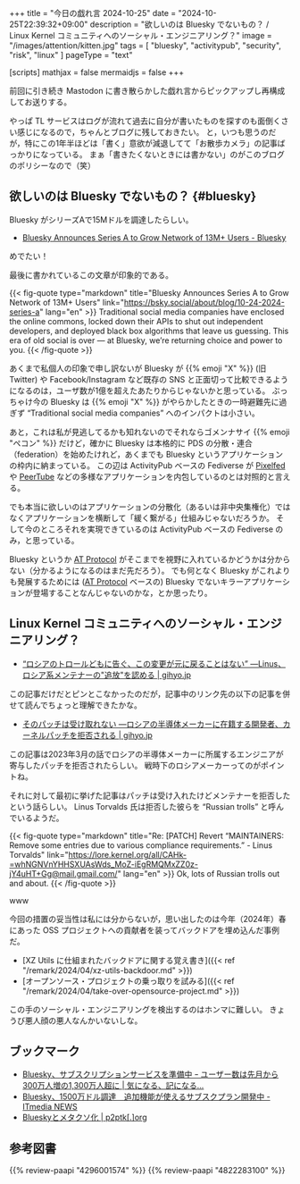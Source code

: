 +++
title = "今日の戯れ言 2024-10-25"
date =  "2024-10-25T22:39:32+09:00"
description = "欲しいのは Bluesky でないもの？ / Linux Kernel コミュニティへのソーシャル・エンジニアリング？"
image = "/images/attention/kitten.jpg"
tags = [ "bluesky", "activitypub", "security", "risk", "linux" ]
pageType = "text"

[scripts]
  mathjax = false
  mermaidjs = false
+++

前回に引き続き Mastodon に書き散らかした戯れ言からピックアップし再構成してお送りする。

やっぱ TL サービスはログが流れて過去に自分が書いたものを探すのも面倒くさい感じになるので，ちゃんとブログに残しておきたい。
と，いつも思うのだが，特にこの1年半ほどは「書く」意欲が減退してて「お散歩カメラ」の記事ばっかりになっている。
まぁ「書きたくないときには書かない」のがこのブログのポリシーなので（笑）

## 欲しいのは Bluesky でないもの？ {#bluesky}

Bluesky がシリーズAで15Mドルを調達したらしい。

- [Bluesky Announces Series A to Grow Network of 13M+ Users - Bluesky](https://bsky.social/about/blog/10-24-2024-series-a)

めでたい！

最後に書かれているこの文章が印象的である。

{{< fig-quote type="markdown" title="Bluesky Announces Series A to Grow Network of 13M+ Users" link="https://bsky.social/about/blog/10-24-2024-series-a" lang="en" >}}
Traditional social media companies have enclosed the online commons, locked down their APIs to shut out independent developers, and deployed black box algorithms that leave us guessing. This era of old social is over — at Bluesky, we’re returning choice and power to you.
{{< /fig-quote >}}

あくまで私個人の印象で申し訳ないが Bluesky が {{% emoji "X" %}} (旧Twitter) や Facebook/Instagram など既存の SNS と正面切って比較できるようになるのは，ユーザ数が1億を超えたあたりからじゃないかと思っている。
ぶっちゃけ今の Bluesky は {{% emoji "X" %}} がやらかしたときの一時避難先に過ぎず “Traditional social media companies” へのインパクトは小さい。

あと，これは私が見逃してるかも知れないのでそれならゴメンナサイ {{% emoji "ペコン" %}} だけど，確かに Bluesky は本格的に PDS の分散・連合（federation）を始めたけれど，あくまでも Bluesky というアプリケーションの枠内に納まっている。
この辺は ActivityPub ベースの Fediverse が [Pixelfed](https://pixelfed.org/ "Pixelfed - Decentralized social media") や [PeerTube](https://joinpeertube.org/ "What is PeerTube? | JoinPeerTube") などの多様なアプリケーションを内包しているのとは対照的と言える。

でも本当に欲しいのはアプリケーションの分散化（あるいは非中央集権化）ではなくアプリケーションを横断して「緩く繋がる」仕組みじゃないだろうか。
そして今のところそれを実現できているのは ActivityPub ベースの Fediverse のみ，と思っている。

Bluesky というか [AT Protocol] がそこまでを視野に入れているかどうかは分からない（分かるようになるのはまだ先だろう）。
でも何となく Bluesky がこれよりも発展するためには ([AT Protocol] ベースの) Bluesky でないキラーアプリケーションが登場することなんじゃないのかな，とか思ったり。

## Linux Kernel コミュニティへのソーシャル・エンジニアリング？

- [“ロシアのトロールどもに告ぐ、この変更が元に戻ることはない” ―Linus、ロシア系メンテナーの"追放"を認める | gihyo.jp](https://gihyo.jp/article/2024/10/daily-linux-241025)

この記事だけだとピンとこなかったのだが，記事中のリンク先の以下の記事を併せて読んでちょっと理解できたかな。

- [そのパッチは受け取れない ―ロシアの半導体メーカーに在籍する開発者、カーネルパッチを拒否される | gihyo.jp](https://gihyo.jp/article/2023/03/daily-linux-230329)

この記事は2023年3月の話でロシアの半導体メーカーに所属するエンジニアが寄与したパッチを拒否されたらしい。
戦時下のロシアメーカーってのがポイントね。

それに対して最初に挙げた記事はパッチは受け入れたけどメンテナーを拒否したという話らしい。
Linus Torvalds 氏は拒否した彼らを “Russian trolls” と呼んでいるようだ。

{{< fig-quote type="markdown" title="Re: [PATCH] Revert “MAINTAINERS: Remove some entries due to various compliance requirements.” - Linus Torvalds" link="https://lore.kernel.org/all/CAHk-=whNGNVnYHHSXUAsWds_MoZ-iEgRMQMxZZ0z-jY4uHT+Gg@mail.gmail.com/" lang="en" >}}
Ok, lots of Russian trolls out and about.
{{< /fig-quote >}}

www

今回の措置の妥当性は私には分からないが，思い出したのは今年（2024年）春にあった OSS プロジェクトへの貢献者を装ってバックドアを埋め込んだ事例だ。

- [XZ Utils に仕組まれたバックドアに関する覚え書き]({{< ref "/remark/2024/04/xz-utils-backdoor.md" >}})
- [オープンソース・プロジェクトの乗っ取りを試みる]({{< ref "/remark/2024/04/take-over-opensource-project.md" >}})

この手のソーシャル・エンジニアリングを検出するのはホンマに難しい。
きょうび悪人顔の悪人なんかいないしな。

## ブックマーク

- [Bluesky、サブスクリプションサービスを準備中 ｰ ユーザー数は先月から300万人増の1,300万人超に | 気になる、記になる…](https://taisy0.com/2024/10/25/205353.html)
- [Bluesky、1500万ドル調達　追加機能が使えるサブスクプラン開発中 - ITmedia NEWS](https://www.itmedia.co.jp/news/articles/2410/25/news110.html)
- [Blueskyとメタクソ化 | p2ptk[.]org](https://p2ptk.org/monopoly/5000)

[AT Protocol]: https://atproto.com/ "AT Protocol"

## 参考図書

{{% review-paapi "4296001574" %}} <!-- ハッキング思考 -->
{{% review-paapi "4822283100" %}} <!-- セキュリティはなぜやぶられたのか -->
